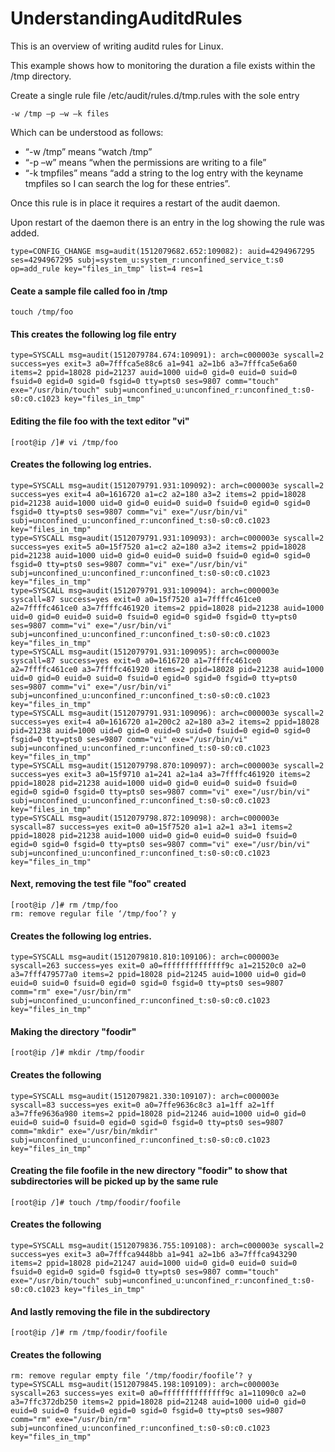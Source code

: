 # UnderstandingAuditdRules
This is an overview of writing auditd rules for Linux. 

This example shows how to monitoring the duration a file exists within the /tmp directory.

Create a single rule file /etc/audit/rules.d/tmp.rules with the sole entry 

```
-w /tmp –p –w –k files
```

Which can be understood as follows: 
- “-w /tmp” means “watch /tmp”
- “-p –w” means “when the permissions are writing to a file”
- “-k tmpfiles” means “add a string to the log entry with the keyname tmpfiles so I can search the log for these entries”. 

Once this rule is in place it requires a restart of the audit daemon. 

Upon restart of the daemon there is an entry in the log showing the rule was added. 
```
type=CONFIG_CHANGE msg=audit(1512079682.652:109082): auid=4294967295 ses=4294967295 subj=system_u:system_r:unconfined_service_t:s0 op=add_rule key="files_in_tmp" list=4 res=1
```

#### Ceate a sample file called foo in /tmp
```
touch /tmp/foo 
```

#### This creates the following log file entry
```
type=SYSCALL msg=audit(1512079784.674:109091): arch=c000003e syscall=2 success=yes exit=3 a0=7fffca5e88c6 a1=941 a2=1b6 a3=7fffca5e6a60 items=2 ppid=18028 pid=21237 auid=1000 uid=0 gid=0 euid=0 suid=0 fsuid=0 egid=0 sgid=0 fsgid=0 tty=pts0 ses=9807 comm="touch" exe="/usr/bin/touch" subj=unconfined_u:unconfined_r:unconfined_t:s0-s0:c0.c1023 key="files_in_tmp"
```

#### Editing the file foo with the text editor "vi"
```
[root@ip /]# vi /tmp/foo
```
#### Creates the following log entries. 
```
type=SYSCALL msg=audit(1512079791.931:109092): arch=c000003e syscall=2 success=yes exit=4 a0=1616720 a1=c2 a2=180 a3=2 items=2 ppid=18028 pid=21238 auid=1000 uid=0 gid=0 euid=0 suid=0 fsuid=0 egid=0 sgid=0 fsgid=0 tty=pts0 ses=9807 comm="vi" exe="/usr/bin/vi" subj=unconfined_u:unconfined_r:unconfined_t:s0-s0:c0.c1023 key="files_in_tmp"
type=SYSCALL msg=audit(1512079791.931:109093): arch=c000003e syscall=2 success=yes exit=5 a0=15f7520 a1=c2 a2=180 a3=2 items=2 ppid=18028 pid=21238 auid=1000 uid=0 gid=0 euid=0 suid=0 fsuid=0 egid=0 sgid=0 fsgid=0 tty=pts0 ses=9807 comm="vi" exe="/usr/bin/vi" subj=unconfined_u:unconfined_r:unconfined_t:s0-s0:c0.c1023 key="files_in_tmp"
type=SYSCALL msg=audit(1512079791.931:109094): arch=c000003e syscall=87 success=yes exit=0 a0=15f7520 a1=7ffffc461ce0 a2=7ffffc461ce0 a3=7ffffc461920 items=2 ppid=18028 pid=21238 auid=1000 uid=0 gid=0 euid=0 suid=0 fsuid=0 egid=0 sgid=0 fsgid=0 tty=pts0 ses=9807 comm="vi" exe="/usr/bin/vi" subj=unconfined_u:unconfined_r:unconfined_t:s0-s0:c0.c1023 key="files_in_tmp"
type=SYSCALL msg=audit(1512079791.931:109095): arch=c000003e syscall=87 success=yes exit=0 a0=1616720 a1=7ffffc461ce0 a2=7ffffc461ce0 a3=7ffffc461920 items=2 ppid=18028 pid=21238 auid=1000 uid=0 gid=0 euid=0 suid=0 fsuid=0 egid=0 sgid=0 fsgid=0 tty=pts0 ses=9807 comm="vi" exe="/usr/bin/vi" subj=unconfined_u:unconfined_r:unconfined_t:s0-s0:c0.c1023 key="files_in_tmp"
type=SYSCALL msg=audit(1512079791.931:109096): arch=c000003e syscall=2 success=yes exit=4 a0=1616720 a1=200c2 a2=180 a3=2 items=2 ppid=18028 pid=21238 auid=1000 uid=0 gid=0 euid=0 suid=0 fsuid=0 egid=0 sgid=0 fsgid=0 tty=pts0 ses=9807 comm="vi" exe="/usr/bin/vi" subj=unconfined_u:unconfined_r:unconfined_t:s0-s0:c0.c1023 key="files_in_tmp"
type=SYSCALL msg=audit(1512079798.870:109097): arch=c000003e syscall=2 success=yes exit=3 a0=15f9710 a1=241 a2=1a4 a3=7ffffc461920 items=2 ppid=18028 pid=21238 auid=1000 uid=0 gid=0 euid=0 suid=0 fsuid=0 egid=0 sgid=0 fsgid=0 tty=pts0 ses=9807 comm="vi" exe="/usr/bin/vi" subj=unconfined_u:unconfined_r:unconfined_t:s0-s0:c0.c1023 key="files_in_tmp"
type=SYSCALL msg=audit(1512079798.872:109098): arch=c000003e syscall=87 success=yes exit=0 a0=15f7520 a1=1 a2=1 a3=1 items=2 ppid=18028 pid=21238 auid=1000 uid=0 gid=0 euid=0 suid=0 fsuid=0 egid=0 sgid=0 fsgid=0 tty=pts0 ses=9807 comm="vi" exe="/usr/bin/vi" subj=unconfined_u:unconfined_r:unconfined_t:s0-s0:c0.c1023 key="files_in_tmp"
```

#### Next, removing the test file "foo" created
```
[root@ip /]# rm /tmp/foo
rm: remove regular file ‘/tmp/foo’? y
```

#### Creates the following log entries. 
```
type=SYSCALL msg=audit(1512079810.810:109106): arch=c000003e syscall=263 success=yes exit=0 a0=ffffffffffffff9c a1=21520c0 a2=0 a3=7fff479577a0 items=2 ppid=18028 pid=21245 auid=1000 uid=0 gid=0 euid=0 suid=0 fsuid=0 egid=0 sgid=0 fsgid=0 tty=pts0 ses=9807 comm="rm" exe="/usr/bin/rm" subj=unconfined_u:unconfined_r:unconfined_t:s0-s0:c0.c1023 key="files_in_tmp"
```

#### Making the directory "foodir"
```
[root@ip /]# mkdir /tmp/foodir
```
#### Creates the following
```
type=SYSCALL msg=audit(1512079821.330:109107): arch=c000003e syscall=83 success=yes exit=0 a0=7ffe9636c8c3 a1=1ff a2=1ff a3=7ffe9636a980 items=2 ppid=18028 pid=21246 auid=1000 uid=0 gid=0 euid=0 suid=0 fsuid=0 egid=0 sgid=0 fsgid=0 tty=pts0 ses=9807 comm="mkdir" exe="/usr/bin/mkdir" subj=unconfined_u:unconfined_r:unconfined_t:s0-s0:c0.c1023 key="files_in_tmp"
```
#### Creating the file foofile in the new directory "foodir" to show that subdirectories will be picked up by the same rule
```
[root@ip /]# touch /tmp/foodir/foofile
```
#### Creates the following
```
type=SYSCALL msg=audit(1512079836.755:109108): arch=c000003e syscall=2 success=yes exit=3 a0=7fffca9448bb a1=941 a2=1b6 a3=7fffca943290 items=2 ppid=18028 pid=21247 auid=1000 uid=0 gid=0 euid=0 suid=0 fsuid=0 egid=0 sgid=0 fsgid=0 tty=pts0 ses=9807 comm="touch" exe="/usr/bin/touch" subj=unconfined_u:unconfined_r:unconfined_t:s0-s0:c0.c1023 key="files_in_tmp"
```

#### And lastly removing the file in the subdirectory
```
[root@ip /]# rm /tmp/foodir/foofile
```
#### Creates the following
```
rm: remove regular empty file ‘/tmp/foodir/foofile’? y
type=SYSCALL msg=audit(1512079845.198:109109): arch=c000003e syscall=263 success=yes exit=0 a0=ffffffffffffff9c a1=11090c0 a2=0 a3=7ffc372db250 items=2 ppid=18028 pid=21248 auid=1000 uid=0 gid=0 euid=0 suid=0 fsuid=0 egid=0 sgid=0 fsgid=0 tty=pts0 ses=9807 comm="rm" exe="/usr/bin/rm" subj=unconfined_u:unconfined_r:unconfined_t:s0-s0:c0.c1023 key="files_in_tmp"
```


